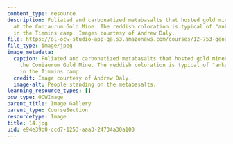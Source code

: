 ```yaml
---
content_type: resource
description: Foliated and carbonatized metabasalts that hosted gold mineralization
  at the Coniaurum Gold Mine. The reddish coloration is typical of "ankeritic" alteration
  in the Timmins camp. Images courtesy of Andrew Daly.
file: https://ol-ocw-studio-app-qa.s3.amazonaws.com/courses/12-753-geodynamics-seminar-spring-2005/e94e39b0ccd71253aaa324734a30a100_14.jpg
file_type: image/jpeg
image_metadata:
  caption: Foliated and carbonatized metabasalts that hosted gold mineralization at
    the Coniaurum Gold Mine. The reddish coloration is typical of "ankeritic" alteration
    in the Timmins camp.
  credit: Image courtesy of Andrew Daly.
  image-alt: People standing on the metabasalts.
learning_resource_types: []
ocw_type: OCWImage
parent_title: Image Gallery
parent_type: CourseSection
resourcetype: Image
title: 14.jpg
uid: e94e39b0-ccd7-1253-aaa3-24734a30a100
---
```

